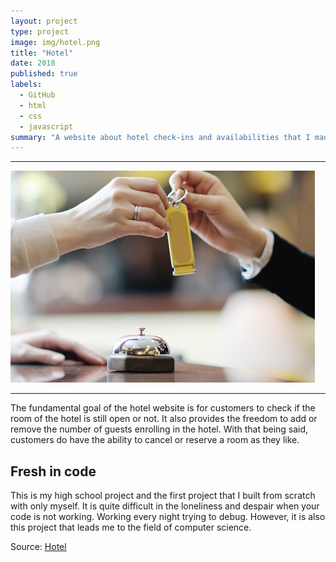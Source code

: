 ```yaml
---
layout: project
type: project
image: img/hotel.png
title: "Hotel"
date: 2018
published: true
labels:
  - GitHub
  - html
  - css
  - javascript
summary: "A website about hotel check-ins and availabilities that I made in high school."
---
```

<hr>
<img class="img-fluid" src="../img/hotel1.png">
<hr>
The fundamental goal of the hotel website is for customers to check if the room of the hotel is still
open or not. It also provides the freedom to add or remove the number of guests enrolling in the hotel.
With that being said, customers do have the ability to cancel or reserve a room as they like.

## Fresh in code
This is my high school project and the first project that I built from scratch with only myself. It is quite difficult in the loneliness and despair when your 
code is not working. Working every night trying to debug. However, it is also this project that leads me to the field of computer science. 


Source: <a href="https://github.com/HHeOC/hotel"><i class="large github icon "></i>Hotel</a>
